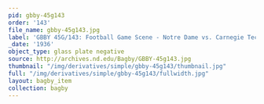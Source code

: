 ```yaml
---
pid: gbby-45g143
order: '143'
file_name: gbby-45g143.jpg
label: 'GBBY 45G/143: Football Game Scene - Notre Dame vs. Carnegie Tech - 1936'
_date: '1936'
object_type: glass plate negative
source: http://archives.nd.edu/Bagby/GBBY-45g143.jpg
thumbnail: "/img/derivatives/simple/gbby-45g143/thumbnail.jpg"
full: "/img/derivatives/simple/gbby-45g143/fullwidth.jpg"
layout: bagby_item
collection: bagby
---
```


